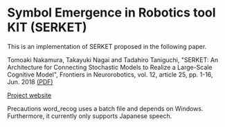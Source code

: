 # Symbol Emergence in Robotics tool KIT (SERKET)

This is an implementation of SERKET proposed in the following paper. 

Tomoaki Nakamura, Takayuki Nagai and Tadahiro Taniguchi, "SERKET: An Architecture for Connecting Stochastic Models to Realize a Large-Scale Cognitive Model", Frontiers in Neurorobotics, vol. 12, article 25, pp. 1-16, Jun. 2018 [(PDF)](https://www.frontiersin.org/articles/10.3389/fnbot.2018.00025/full)

[Project website](http://serket.naka-lab.org/)


Precautions
word_recog uses a batch file and depends on Windows. Furthermore, it currently only supports Japanese speech.